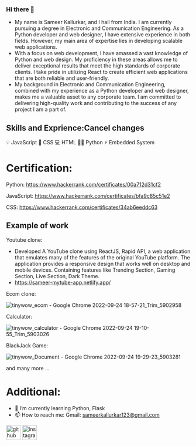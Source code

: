 ### Hi there 👋
- My name is Sameer Kallurkar, and I hail from India. I am currently pursuing a degree in Electronic and Communication Engineering. As a Python developer and web designer, I have extensive experience in both fields. However, my main area of expertise lies in developing scalable web applications.
- With a focus on web development, I have amassed a vast knowledge of Python and web design. My proficiency in these areas allows me to deliver exceptional results that meet the high standards of corporate clients. I take pride in utilizing React to create efficient web applications that are both reliable and user-friendly.
- My background in Electronic and Communication Engineering, combined with my experience as a Python developer and web designer, makes me a valuable asset to any corporate team. I am committed to delivering high-quality work and contributing to the success of any project I am a part of.

## Skills and Exprience:Cancel changes

💡 JavaScript
🎨 CSS
💻 HTML
👨‍💻 Python
⚡ Embedded System

# Certification:
Python: https://www.hackerrank.com/certificates/00a712d31cf2

JavaScript: https://www.hackerrank.com/certificates/bfa9c85c51e2

CSS: https://www.hackerrank.com/certificates/34ab6eeddc63

## Example of work
Youtube clone:
- Developed A YouTube clone using ReactJS, Rapid API, a web application that emulates many of the features of the original YouTube platform. The application provides a responsive design that works well on desktop and mobile devices. Containing features like Trending Section, Gaming Section, Live Section, Dark Theme.
- https://sameer-mytube-app.netlify.app/

Ecom clone:

![tinywow_ecom - Google Chrome 2022-09-24 18-57-21_Trim_5902958](https://user-images.githubusercontent.com/113765294/192101452-49c3bca3-c4d8-4e12-adbe-09f69ebb68ba.gif)


Calculator:

![tinywow_calculator - Google Chrome 2022-09-24 19-10-55_Trim_5903026](https://user-images.githubusercontent.com/113765294/192101585-d9d5c6c2-6c72-4716-8b95-806468826f2e.gif)

BlackJack Game:


![tinywow_Document - Google Chrome 2022-09-24 19-29-23_5903281](https://user-images.githubusercontent.com/113765294/192102072-5c0f87b0-6a07-4028-815b-ce8a7b8be230.gif)

  and many more ... 

# Additional:

- 🌱 I’m currently learning Python, Flask 
- 📫 How to reach me: Gmail: sameerkallurkar123@gmail.com 


[<img src='https://cdn.jsdelivr.net/npm/simple-icons@3.0.1/icons/github.svg' alt='github' height='40'>](https://github.com/Sameer-kallurkar)  [<img src='https://cdn.jsdelivr.net/npm/simple-icons@3.0.1/icons/instagram.svg' alt='instagram' height='40'>](https://www.instagram.com/sameerkallurkar/)  



<!---
Sameer-kallurkar/Sameer-kallurkar is a ✨ special ✨ repository because its `README.md` (this file) appears on your GitHub profile.
You can click the Preview link to take a look at your changes.
--->
